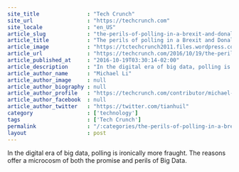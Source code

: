 ```yaml
---
site_title               : "Tech Crunch"
site_url                 : "https://techcrunch.com"
site_locale              : "en_US"
article_slug             : "the-perils-of-polling-in-a-brexit-and-donald-trump-world"
article_title            : "The perils of polling in a Brexit and Donald Trump world"
article_image            : "https://tctechcrunch2011.files.wordpress.com/2016/08/gettyimages-585966264.jpg?w=764&h=400&crop=1"
article_url              : "https://techcrunch.com/2016/10/19/the-perils-of-polling-in-a-brexit-and-donald-trump-world/"
article_published_at     : "2016-10-19T03:30:14-02:00"
article_description      : "In the digital era of big data, polling is ironically more fraught. The reasons offer a microcosm of both the promise and perils of Big Data."
article_author_name      : "Michael Li"
article_author_image     : null
article_author_biography : null
article_author_profile   : "https://techcrunch.com/contributor/michael-li/"
article_author_facebook  : null
article_author_twitter   : "https://twitter.com/tianhuil"
category                 : ['technology']
tags                     : ['Tech Crunch']
permalink                : "/:categories/the-perils-of-polling-in-a-brexit-and-donald-trump-world/"
layout                   : post
---
```


In the digital era of big data, polling is ironically more fraught. The reasons offer a microcosm of both the promise and perils of Big Data.
